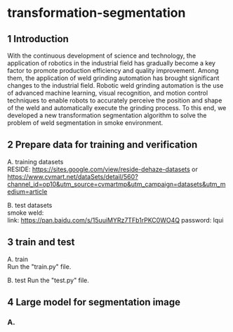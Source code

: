 # transformation-segmentation

## 1 Introduction
With the continuous development of science and technology, the application of robotics in the industrial field has gradually become a key factor to promote production efficiency and quality improvement. Among them, the application of weld grinding automation has brought significant changes to the industrial field. Robotic weld grinding automation is the use of advanced machine learning, visual recognition, and motion control techniques to enable robots to accurately perceive the position and shape of the weld and automatically execute the grinding process. 
To this end, we developed a new transformation segmentation algorithm to solve the problem of weld segmentation in smoke environment.

## 2 Prepare data for training and verification
A. training datasets  
RESIDE: <https://sites.google.com/view/reside-dehaze-datasets> or 
<https://www.cvmart.net/dataSets/detail/560?channel_id=op10&utm_source=cvmartmp&utm_campaign=datasets&utm_medium=article>

B. test datasets  
smoke weld:  
link: <https://pan.baidu.com/s/15uuiMYRz7TFb1rPKC0WO4Q>  password: lqui

## 3 train and test  
A. train  
Run the "train.py" file.  

B. test
Run the "test.py" file.  

## 4 Large model for segmentation image  
### A. 
